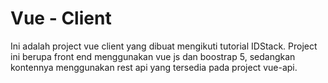 # Vue - Client

Ini adalah project vue client yang dibuat mengikuti tutorial IDStack. Project ini berupa front end menggunakan vue js dan boostrap 5, sedangkan kontennya menggunakan rest api yang tersedia pada project vue-api.